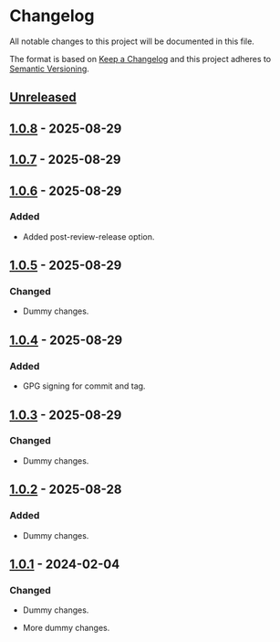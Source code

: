 # Changelog

All notable changes to this project will be documented in this file.

The format is based on [Keep a Changelog](http://keepachangelog.com/)
and this project adheres to [Semantic Versioning](http://semver.org/).

## [Unreleased]

## [1.0.8] - 2025-08-29

## [1.0.7] - 2025-08-29

## [1.0.6] - 2025-08-29

### Added

- Added post-review-release option.

## [1.0.5] - 2025-08-29

### Changed

- Dummy changes.

## [1.0.4] - 2025-08-29

### Added

- GPG signing for commit and tag.

## [1.0.3] - 2025-08-29

### Changed

- Dummy changes.

## [1.0.2] - 2025-08-28

### Added

- Dummy changes.

## [1.0.1] - 2024-02-04

### Changed

- Dummy changes.

- More dummy changes.

[Unreleased]: https://github.com/daniel-jones-dev/bumpversion-test/compare/v1.0.8...HEAD

[1.0.8]: https://github.com/daniel-jones-dev/bumpversion-test/compare/v1.0.7...v1.0.8

[1.0.7]: https://github.com/daniel-jones-dev/bumpversion-test/compare/v1.0.6...v1.0.7

[1.0.6]: https://github.com/daniel-jones-dev/bumpversion-test/compare/v1.0.5...v1.0.6

[1.0.5]: https://github.com/daniel-jones-dev/bumpversion-test/compare/v1.0.4...v1.0.5

[1.0.4]: https://github.com/daniel-jones-dev/bumpversion-test/compare/v1.0.3...v1.0.4

[1.0.3]: https://github.com/daniel-jones-dev/bumpversion-test/compare/v1.0.2...v1.0.3

[1.0.2]: https://github.com/daniel-jones-dev/bumpversion-test/compare/v1.0.1...v1.0.2

[1.0.1]: https://github.com/daniel-jones-dev/bumpversion-test/releases/tag/v1.0.1
